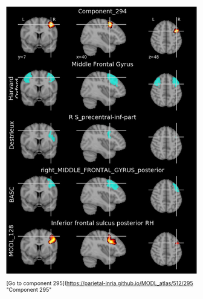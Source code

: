


![294](preliminary/294.jpg "Component 294")

[Go to component 295](https://parietal-inria.github.io/MODL_atlas/512/295 "Component 295"